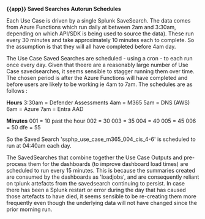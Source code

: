 **{{app}} Saved Searches Autorun Schedules**

Each Use Case is driven by a single Splunk SaveSearch. The data comes from Azure Functions which run daily at between 2am and 3:30am, depending on which API/SDK is being used to source the data). These run every 30 minutes and take approximately 10 minutes each to complete. So the assumption is that they will all have completed before 4am  day.

The Use Case Saved Searches are scheduled - using a cron - to each run once every day. Given that theere are a reasonably large number of Use Case savedsearches, it seems sensible to stagger running them over time. The chosen period is after the Azure Functions will have completed and before users are likely to be working ie 4am to 7am. The schedules are as follows : 

**Hours**
3:30am = Defender Assessments
4am = M365
5am = DNS (AWS)
6am = Azure
7am = Entra AAD

**Minutes**
001 = 10 past the hour
002 = 30
003 = 35
004 = 40
005 = 45
006 = 50
dfe = 55

So the Saved Search 'ssphp_use_case_m365_004_cis_4-6' is scheduled to run at 04:40am each day.


The SavedSearches that combine together the Use Case Outputs and pre-process them for the dashboards (to improve dashboard load times) are scheduled to run every 15 minutes. This is because the summaries created are consumed by the dashboards as 'loadjobs', and are consequently reliant on tplunk artefacts from the savedsearch continuing to persist. In case there has been a Splunk restart or error during the day that has caused those artefacts to have died, it seems sensible to be re-creating them more frequently even though the underlying data will not have changed since the prior morning run. 




